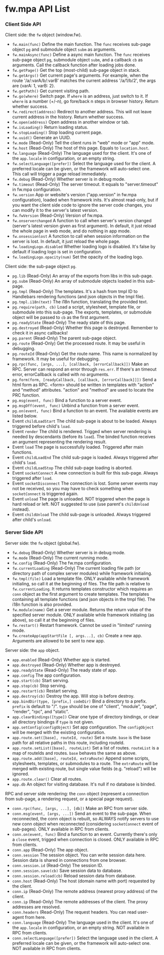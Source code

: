 # fw.mpa API List #

### Client Side API ###

Client side: the `fw` object (window.fw).

* `fw.main(func)` Define the main function. The `func` receives sub-page object `pg` and submodule object `subm` as arguments.
* `fw.mainAsync(func)` Define a async main function. The `func` receives sub-page object `pg`, submodule object `subm`, and a callback `cb` as arguments. Call the callback function after loading jobs done.
* `fw.getPage()` Get the top (most-child) sub-page object in stack.
* `fw.getArgs()` Get current page's arguments. For example, when the route '/a/:varA/b/:varB' matches the current address '/a/1/b/2', the args are {varA: 1, varB: 2}.
* `fw.getPath()` Get current visiting path.
* `fw.go(where)` Switch page. If `where` is an address, just switch to it. If `where` is a number (+/-n), go fore/back n steps in browser history. Return whether success.
* `fw.redirect(address)` Redirect to another address. This will not leave current address in the history. Return whether success.
* `fw.open(address)` Open address in another window or tab. 
* `fw.isLoading()` Return loading status.
* `fw.stopLoading()` Stop loading current page.
* `fw.uuid()` Generate an UUID.
* `fw.mode` (Read-Only) Tell the client runs in "web" mode or "app" mode.
* `fw.host` (Read-Only) The host of this page. Equals to `location.host`.
* `fw.language` (Read-Only) The language used for the client. It's one of the `app.locale` in configuration, or an empty string.
* `fw.selectLanguage([prefer])` Select the language used for the client. A preferred locale can be given, or the framework will auto-select one. This call will trigger a page reload immediately.
* `fw.debug` (Read-Only) Whether server is in debug mode.
* `fw.timeout` (Read-Only) The server timeout. It equals to "server.timeout" in fw.mpa configuration.
* `fw.version` App or website's version ("app.version" in fw.mpa configuration), loaded when framework inits. It's almost read-only, but if you want the client side code to ignore the server code changes, you can modify it to the server's latest version.
* `fw.fwVersion` (Read-Only) Version of fw.mpa.
* `fw.onserverchanged` A function to call when server's version changed (server's latest version given as first argument). In default, it just reload the whole page in web mode, and do nothing in app mode.
* `fw.onsessionlost` A function to call when session information on the server is lost. In default, it just reload the whole page.
* `fw.loadingLogo.disabled` Whether loading logo is disabled. It's false by default if loading logo is set in configuration.
* `fw.loadingLogo.opacity(num)` Set the opacity of the loading logo.

Client side: the sub-page object `pg`.

* `pg.lib` (Read-Only) An array of the exports from libs in this sub-page.
* `pg.subm` (Read-Only) An array of submodule objects loaded in this sub-page.
* `pg.tmpl` (Read-Only) The templates. It's a hash from tmpl ID to Handlebars rendering functions (and json objects in the tmpl file).
* `pg.tmpl.i18n(text)` The i18n function, translating the provided text.
* `pg.require(path, cb)` Load a script, stylesheet, template file, or submodule into this sub-page. The exports, templates, or submodule object will be passed to `cb` as the first argument.  
* `pg.readyState` (Read-Only) The ready state of this page.
* `pg.destroyed` (Read-Only) Whether this page is destroyed. Remember to check it in async callbacks!
* `pg.parent` (Read-Only) The parent sub-page object.
* `pg.route` (Read-Only) Get the processed route. It may be useful in debugging.
* `pg.routeId` (Read-Only) Get the route name. This name is normalized by framework. It may be useful for debugging.
* `pg.rpc(func, [args, ...], [callback, [errorCallback]])` Make an RPC. Server can respond an error through `res.err`. If there's an timeout error, errorCallback is called with no arguments.
* `pg.form(form, [readyCallback, [callback, [errorCallback]]])` Send a html form as RPC. &lt;form&gt; should be written in templates with "action" and "method" attributes. "action" and "method" are used to locate the PRC function.
* `pg.msg(event, func)` Bind a function to a server event.
* `pg.msgOff(event, func)` Unbind a function from a server event.
* `pg.on(event, func)` Bind a function to an event. The available events are listed below.
* Event `childLoadStart` The child sub-page is about to be loaded. Always triggered before child's `load`.
* Event `render` The child is rendered. Trigged when server rendering is needed by descendants (before its `load`). The binded function receives an argument representing the rendering result.
* Event `load` The page is successfully loaded. Triggered after main functions.
* Event `childLoadEnd` The child sub-page is loaded. Always triggered after child's `load`.
* Event `childLoadStop` The child sub-page loading is aborted.
* Event `socketConnect` A new connection is built for this sub-page. Always triggered after `load`.
* Event `socketDisconnect` The connection is lost. Some server events may not be received, so you may have to check something when `socketConnect` is triggered again.
* Event `unload` The page is unloaded. NOT triggered when the page is hard reload or left. NOT suggested to use (use parent's `childUnload` instead).
* Event `childUnload` The child sub-page is unloaded. Always triggered after child's `unload`.

### Server Side API ###

Server side: the `fw` object (global.fw).

* `fw.debug` (Read-Only) Whether server is in debug mode.
* `fw.mode` (Read-Only) The current running mode.
* `fw.config` (Read-Only) The fw.mpa configuration.
* `fw.currentLoading` (Read-Only) The current loading file path (or directory path of complex server modules) while framework initialing.
* `fw.tmpl(file)` Load a template file. ONLY available while framework initialing, so call it at the beginning of files. The file path is relative to `fw.currentLoading`. It returns templates constructor which requires an `conn` object as the first argument to create templates. The templates containing all template functions (and json objects in the tmpl file). The i18n function is also provided.
* `fw.module(name)` Get a server module. Returns the return value of the specified server module. ONLY available while framework initialing (as above), so call it at the beginning of files.
* `fw.restart()` Restart framework. Cannot be used in "limited" running mode.
* `fw.createApp(appStartFile [, args...], cb)` Create a new app. Arguments are allowed to be sent to new app. 

Server side: the `app` object.

* `app.enabled` (Read-Only) Whether app is started.
* `app.destroyed` (Read-Only) Whether app is destroyed.
* `app.readyState` (Read-Only) The ready state of app.
* `app.config` The app configuration.
* `app.start(cb)` Start serving.
* `app.stop(cb)` Stop serving.
* `app.restart(cb)` Restart serving.
* `app.destroy(cb)` Destroy the app. Will stop is before destroy.
* `app.bindDir(type, [prefix,] codeDir)` Bind a directory to a prefix. `prefix` is default to "/". `type` should be one of "client", "module", "page", "render", "rpc", and "static".
* `app.clearBindings([type])` Clear one type of directory bindings, or clear all directory bindings if `type` is not given.
* `app.setConfig(configObject)` Set app configuration. The `configObject` will be merged with the existing configuration.
* `app.route.set([base], routeId, route)` Set a route. `base` is the base path for all relative paths in this route, including routeId.
* `app.route.setList([base], routeList)` Set a list of routes. `routeList` is a map of routeIds and routes. `base` behaves the same as above.
* `app.route.add([base], routeId, extraRoute)` Append some scripts, stylesheets, templates, or submodules to a route. The `extraRoute` will be merged with existing route, but single value fields (e.g. "reload") will be ignored.
* `app.route.clear()` Clear all routes.
* `app.db` An object for visiting database. It's null if no database is binded.

RPC and server side rendering: the `conn` object (represent a connection from sub-page, a rendering request, or a special page request).

* `conn.rpc(func, [args, ...], [db])` Make an RPC from server side.
* `conn.msg(event, [args, ...])` Send an event to the sub-page. When reconnected, the conn object is rebuilt, so ALWAYS notify servers to use new conn object when reconnected (considering `socketConnect` event of sub-pages). ONLY available in RPC from clients.
* `conn.on(event, func)` Bind a function to an event. Currently there's only a `close` event, trigged when connection is closed. ONLY available in RPC from clients.
* `conn.app` (Read-Only) The app object.
* `conn.session` The session object. You can write session data here. Session data is shared in connections from one browser.
* `conn.session.id` (Read-Only) The session ID.
* `conn.session.save(cb)` Save session data to database.
* `conn.session.reload(cb)` Reload session data from database.
* `conn.host` (Read-Only) The host (domain name with port) requested by the client.
* `conn.ip` (Read-Only) The remote address (nearest proxy address) of the client.
* `conn.ip` (Read-Only) The remote addresses of the client. The proxy addresses are resolved.
* `conn.headers` (Read-Only) The request headers. You can read user-agent from here.
* `conn.language` (Read-Only) The language used in the client. It's one of the `app.locale` in configuration, or an empty string. NOT available in RPC from clients.
* `conn.selectLanguage([prefer])` Select the language used in the client. A preferred locale can be given, or the framework will auto-select one. NOT available in RPC from clients.
